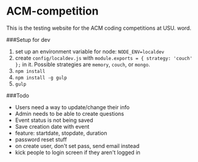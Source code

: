 ACM-competition
===============

This is the testing website for the ACM coding competitions at USU. word.

###Setup for dev

1. set up an environment variable for node: `NODE_ENV=localdev`
2. create `config/localdev.js` with `module.exports = { strategy: 'couch' };`
 in it. Possible strategies are `memory`, `couch`, or `mongo`.
3. `npm install`
4. `npm install -g gulp`
5. `gulp`

###Todo
 - Users need a way to update/change their info
 - Admin needs to be able to create questions
 - Event status is not being saved
 - Save creation date with event
 - feature: startdate, stopdate, duration
 - password reset stuff
 - on create user, don't set pass, send email instead
 - kick people to login screen if they aren't logged in

